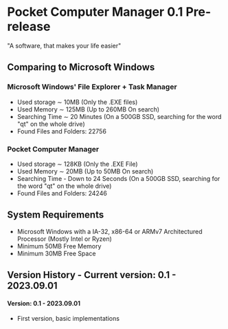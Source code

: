 # Pocket Computer Manager 0.1 Pre-release
"A software, that makes your life easier"
## Comparing to Microsoft Windows
### Microsoft Windows' File Explorer + Task Manager
- Used storage ∼ 10MB (Only the .EXE files)
- Used Memory  ∼ 125MB (Up to 260MB On search)
- Searching Time ∼ 20 Minutes (On a 500GB SSD, searching for the word "qt" on the whole drive)
- Found Files and Folders: 22756
### Pocket Computer Manager
- Used storage ∼ 128KB (Only the .EXE File)
- Used Memory  ∼ 20MB (Up to 50MB On search)
- Searching Time - Down to 24 Seconds (On a 500GB SSD, searching for the word "qt" on the whole drive)
- Found Files and Folders: 24246
## System Requirements
- Microsoft Windows with a IA-32, x86-64 or ARMv7 Architectured Processor (Mostly Intel or Ryzen)
- Minimum 50MB Free Memory
- Minimum 30MB Free Space
## Version History - Current version: 0.1 - 2023.09.01
#### Version: 0.1 - 2023.09.01
  - First version, basic implementations
